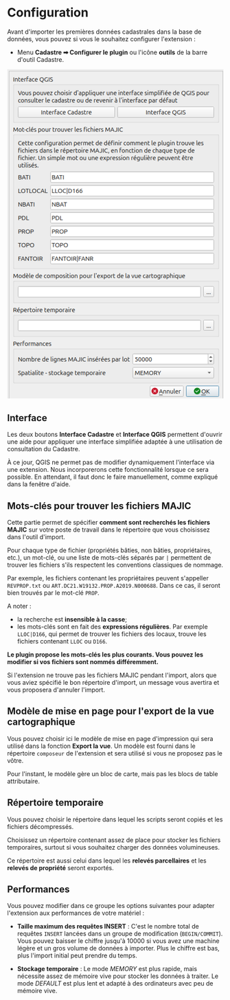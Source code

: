 # Configuration

Avant d'importer les premières données cadastrales dans la base de données, vous pouvez si vous le souhaitez configurer
l'extension :

* Menu **Cadastre ➡ Configurer le plugin** ou l'icône **outils** de la barre d'outil Cadastre.

![alt](../media/cadastre_option_dialog.png)

## Interface

Les deux boutons **Interface Cadastre** et **Interface QGIS** permettent d'ouvrir une aide pour appliquer une
interface simplifiée adaptée à une utilisation de consultation du Cadastre.

À ce jour, QGIS ne permet pas de modifier dynamiquement l'interface via une extension. Nous incorporerons cette
fonctionnalité lorsque ce sera possible. En attendant, il faut donc le faire manuellement, comme expliqué dans
la fenêtre d'aide.

## Mots-clés pour trouver les fichiers MAJIC

Cette partie permet de spécifier **comment sont recherchés les fichiers MAJIC** sur votre poste de travail
dans le répertoire que vous choisissez dans l'outil d'import.

Pour chaque type de fichier (propriétés bâties, non bâties, propriétaires, etc.), un mot-clé,
ou une liste de mots-clés séparés par `|` permettent de trouver les fichiers s'ils respectent
les conventions classiques de nommage.

Par exemple, les fichiers contenant les propriétaires peuvent s'appeller
`REVPROP.txt` ou `ART.DC21.W19132.PROP.A2019.N000688`. Dans ce cas,
il seront bien trouvés par le mot-clé `PROP`.

A noter :

* la recherche est **insensible à la casse**;
* les mots-clés sont en fait des **expressions régulières**. Par exemple `LLOC|D166`, qui permet
  de trouver les fichiers des locaux, trouve les fichiers contenant `LLOC` ou `D166`.

**Le plugin propose les mots-clés les plus courants. Vous pouvez les modifier si vos fichiers sont nommés différemment.**

Si l'extension ne trouve pas les fichiers MAJIC pendant l'import, alors que vous aviez spécifié le bon
répertoire d'import, un message vous avertira et vous proposera d'annuler l'import.

## Modèle de mise en page pour l'export de la vue cartographique

Vous pouvez choisir ici le modèle de mise en page d'impression qui sera utilisé dans la fonction **Export la
vue**. Un modèle est fourni dans le répertoire `composeur` de l'extension et sera utilisé si vous ne proposez
pas le vôtre.

Pour l'instant, le modèle gère un bloc de carte, mais pas les blocs de table attributaire.

## Répertoire temporaire

Vous pouvez choisir le répertoire dans lequel les scripts seront copiés et les fichiers décompressés.

Choisissez un répertoire contenant assez de place pour stocker les fichiers temporaires, surtout si vous
souhaitez charger des données volumineuses.

Ce répertoire est aussi celui dans lequel les **relevés parcellaires** et les **relevés de propriété** seront
exportés.

## Performances

Vous pouvez modifier dans ce groupe les options suivantes pour adapter l'extension aux performances de votre
matériel :

* **Taille maximum des requêtes INSERT** : C'est le nombre total de requêtes `INSERT` lancées dans un groupe de
  modification (`BEGIN/COMMIT`). Vous pouvez baisser le chiffre jusqu'à 10000 si vous avez une machine légère
  et un gros volume de données à importer. Plus le chiffre est bas, plus l'import initial peut prendre du
  temps.

* **Stockage temporaire** : Le mode *MEMORY* est plus rapide, mais nécessite assez de mémoire vive pour
  stocker les données à traiter. Le mode *DEFAULT* est plus lent et adapté à des ordinateurs avec peu de
  mémoire vive.
